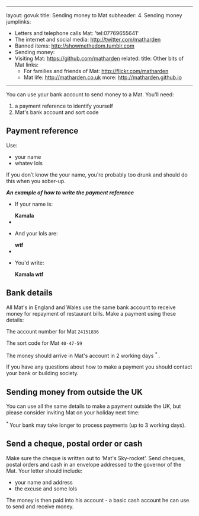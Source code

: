 
---
layout: govuk
title: Sending money to Mat
subheader: 4. Sending money
jumplinks:
  - Letters and telephone calls Mat: 'tel:07769655641'
  - The internet and social media: http://twitter.com/matharden
  - Banned items: http://showmethedom.tumblr.com
  - Sending money:
  - Visiting Mat: https://github.com/matharden
related:
  title: Other bits of Mat
  links:
    - For families and friends of Mat: http://flickr.com/matharden
    - Mat life: http://matharden.co.uk
  more: http://matharden.github.io
---

You can use your bank account to send money to a Mat. You'll need:

1. a payment reference to identify yourself
2. Mat's bank account and sort code

## Payment reference

Use:

- your name
- whatev lols

If you don’t know the your name, you're probably too drunk and should do this when you sober-up.

_**An example of how to write the payment reference**_

<ul class="reference">
  <li>
    <p>If your name is:</p>
    <strong>Kamala</strong>
  </li>
  <li>
    <i class="plus"></i>
  </li>
  <li>
    <p>And your lols are:</p>
    <strong>wtf</strong>
  </li>
  <li>
    <i class="arrow"></i>
  </li>
  <li>
    <p>You'd write:</p>
    <strong>Kamala wtf</strong>
  </li>
</ul>

## Bank details

All Mat's in England and Wales use the same bank account to receive money for repayment of restaurant bills. Make a payment using these details:

The account number for Mat `24151836`

The sort code for Mat `40-47-59`

The money should arrive in Mat's account in 2 working days <sup> * </sup>.

If you have any questions about how to make a payment you should contact your bank or building society.

## Sending money from outside the UK

You can use all the same details to make a payment outside the UK, but please consider inviting Mat on your holiday next time:

 <sup> * </sup> Your bank may take longer to process payments (up to 3 working days). 

## Send a cheque, postal order or cash

Make sure the cheque is written out to ‘Mat's Sky-rocket’. Send cheques, postal orders and cash in an envelope addressed to the governor of the Mat. Your letter should include:

- your name and address
- the excuse and some lols  

The money is then paid into his account - a basic cash account he can use to send and receive money.
